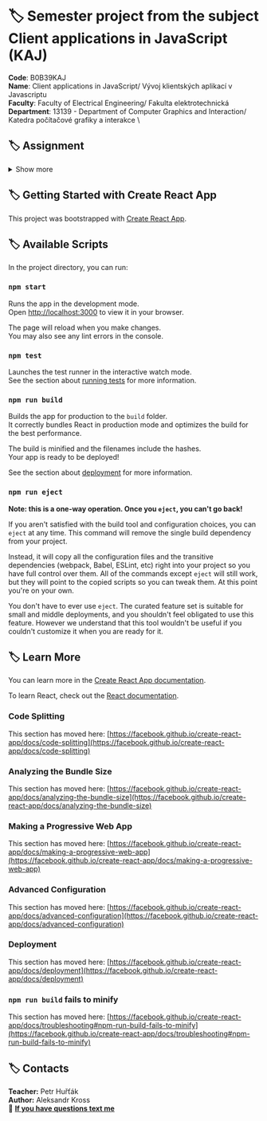 # :label: Semester project from the subject Client applications in JavaScript  (KAJ)

**Code**: B0B39KAJ \
**Name**: Client applications in JavaScript/ Vývoj klientských aplikací v Javascriptu \
**Faculty**: Faculty of Electrical Engineering/ Fakulta elektrotechnická \
**Department**: 13139 - Department of Computer Graphics and Interaction/ Katedra počítačové grafiky a interakce \


## :label: Assignment
<details><summary> Show more </summary>
My app will allow users to draw on the screen using a mouse or touchscreen and save their creations.\

The main functions of the application will be:\

1. Tool Selection: Users will be able to select a drawing tool or an eraser. It will be possible to change the properties of the tool, such as thickness, and color. \

2. Color Selector: Users will be able to select the color to draw. 
The colors will either be available in the palette or can be selected using code from the HTML color palette.\

3. Saving Drawings: Users will be able to save their drawings as images on their computer.\

4. Undo/Redo: Users will be able to undo the last drawing step or go back to the previous step.\

5. Clear everything from boards: Users will be able to erase the entire drawing and start over.\

6. Using sound effects: when you press the Cancel button, a sound will be played.\

7. The web application is created using React.\

</details>


## :label: Getting Started with Create React App

This project was bootstrapped with [Create React App](https://github.com/facebook/create-react-app).

## :label:  Available Scripts

In the project directory, you can run:

### `npm start`

Runs the app in the development mode.\
Open [http://localhost:3000](http://localhost:3000) to view it in your browser. 

The page will reload when you make changes.\
You may also see any lint errors in the console.

### `npm test`

Launches the test runner in the interactive watch mode.\
See the section about [running tests](https://facebook.github.io/create-react-app/docs/running-tests) for more information.

### `npm run build`

Builds the app for production to the `build` folder.\
It correctly bundles React in production mode and optimizes the build for the best performance.

The build is minified and the filenames include the hashes.\
Your app is ready to be deployed!

See the section about [deployment](https://facebook.github.io/create-react-app/docs/deployment) for more information.

### `npm run eject`

**Note: this is a one-way operation. Once you `eject`, you can't go back!**

If you aren't satisfied with the build tool and configuration choices, you can `eject` at any time. This command will remove the single build dependency from your project.

Instead, it will copy all the configuration files and the transitive dependencies (webpack, Babel, ESLint, etc) right into your project so you have full control over them. All of the commands except `eject` will still work, but they will point to the copied scripts so you can tweak them. At this point you're on your own.

You don't have to ever use `eject`. The curated feature set is suitable for small and middle deployments, and you shouldn't feel obligated to use this feature. However we understand that this tool wouldn't be useful if you couldn't customize it when you are ready for it.

## :label:  Learn More

You can learn more in the [Create React App documentation](https://facebook.github.io/create-react-app/docs/getting-started).

To learn React, check out the [React documentation](https://reactjs.org/).

### Code Splitting

This section has moved here: [https://facebook.github.io/create-react-app/docs/code-splitting](https://facebook.github.io/create-react-app/docs/code-splitting)

### Analyzing the Bundle Size

This section has moved here: [https://facebook.github.io/create-react-app/docs/analyzing-the-bundle-size](https://facebook.github.io/create-react-app/docs/analyzing-the-bundle-size)

### Making a Progressive Web App

This section has moved here: [https://facebook.github.io/create-react-app/docs/making-a-progressive-web-app](https://facebook.github.io/create-react-app/docs/making-a-progressive-web-app)

### Advanced Configuration

This section has moved here: [https://facebook.github.io/create-react-app/docs/advanced-configuration](https://facebook.github.io/create-react-app/docs/advanced-configuration)

### Deployment

This section has moved here: [https://facebook.github.io/create-react-app/docs/deployment](https://facebook.github.io/create-react-app/docs/deployment)

### `npm run build` fails to minify

This section has moved here: [https://facebook.github.io/create-react-app/docs/troubleshooting#npm-run-build-fails-to-minify](https://facebook.github.io/create-react-app/docs/troubleshooting#npm-run-build-fails-to-minify)


## :label: Contacts

**Teacher:** Petr Huřťák <br>
**Author:** Aleksandr Kross  <br>
:email: **[If you have questions text me](mailto:krossale@fel.czut.cz)**